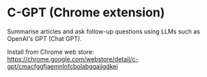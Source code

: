 # C-GPT (Chrome extension)

Summarise articles and ask follow-up questions using LLMs such as OpenAI's GPT (Chat GPT).

Install from Chrome web store: https://chrome.google.com/webstore/detail/c-gpt/cmacfggfjaemnlnfcbolabggajjgdkei